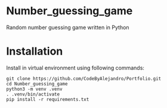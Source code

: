 # Number_guessing_game
Random number guessing game written in Python

# Installation
Install in virtual environment using following commands:
```shell
git clone https://github.com/CodeByAlejandro/Portfolio.git
cd Number_guessing_game
python3 -m venv .venv
. .venv/bin/activate
pip install -r requirements.txt
```
